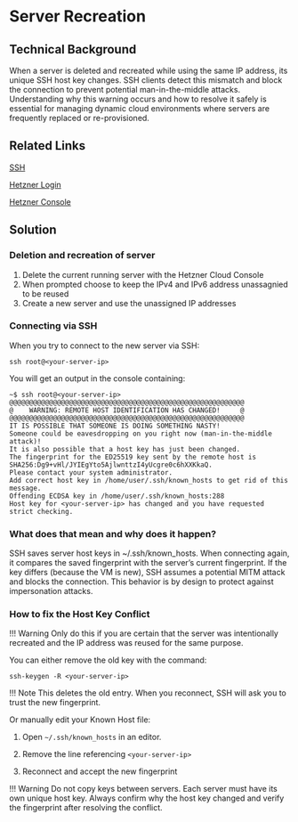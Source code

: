 # Server Recreation

## Technical Background

When a server is deleted and recreated while using the same IP address, its unique SSH host key changes. SSH clients detect this mismatch and block the connection to prevent potential man-in-the-middle attacks. Understanding why this warning occurs and how to resolve it safely is essential for managing dynamic cloud environments where servers are frequently replaced or re-provisioned.

## Related Links

[SSH](https://en.wikipedia.org/wiki/Secure_Shell)

[Hetzner Login](https://accounts.hetzner.com/login)

[Hetzner Console](https://console.hetzner.cloud/)

## Solution

### Deletion and recreation of server

1. Delete the current running server with the Hetzner Cloud Console
2. When prompted choose to keep the IPv4 and IPv6 address unassagnied to be reused
3. Create a new server and use the unassigned IP addresses 

### Connecting via SSH

When you try to connect to the new server via SSH:

`ssh root@<your-server-ip>`

You will get an output in the console containing:

```
~$ ssh root@<your-server-ip>
@@@@@@@@@@@@@@@@@@@@@@@@@@@@@@@@@@@@@@@@@@@@@@@@@@@@@@@@@@@
@    WARNING: REMOTE HOST IDENTIFICATION HAS CHANGED!     @
@@@@@@@@@@@@@@@@@@@@@@@@@@@@@@@@@@@@@@@@@@@@@@@@@@@@@@@@@@@
IT IS POSSIBLE THAT SOMEONE IS DOING SOMETHING NASTY!
Someone could be eavesdropping on you right now (man-in-the-middle attack)!
It is also possible that a host key has just been changed.
The fingerprint for the ED25519 key sent by the remote host is
SHA256:Dg9+vHl/JYIEgYto5AjlwnttzI4yUcgre0c6hXXKkaQ.
Please contact your system administrator.
Add correct host key in /home/user/.ssh/known_hosts to get rid of this message.
Offending ECDSA key in /home/user/.ssh/known_hosts:288
Host key for <your-server-ip> has changed and you have requested strict checking.
```

### What does that mean and why does it happen?

SSH saves server host keys in ~/.ssh/known_hosts. When connecting again, it compares the saved fingerprint with the server’s current fingerprint. If the key differs (because the VM is new), SSH assumes a potential MITM attack and blocks the connection. This behavior is by design to protect against impersonation attacks.

### How to fix the Host Key Conflict

!!! Warning
    Only do this if you are certain that the server was intentionally recreated and the IP address was reused for the same purpose.

You can either remove the old key with the command:

`ssh-keygen -R <your-server-ip>`

!!! Note
    This deletes the old entry. When you reconnect, SSH will ask you to trust the new fingerprint.

Or manually edit your Known Host file:

1. Open `~/.ssh/known_hosts` in an editor.

2. Remove the line referencing `<your-server-ip>`

3. Reconnect and accept the new fingerprint

!!! Warning
    Do not copy keys between servers. Each server must have its own unique host key.
    Always confirm why the host key changed and verify the fingerprint after resolving the conflict.